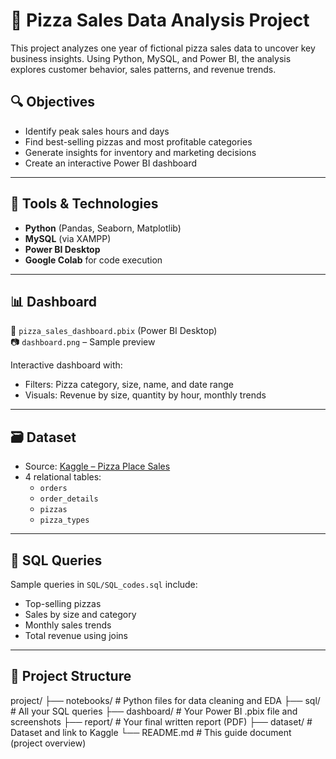 # 🍕 Pizza Sales Data Analysis Project

This project analyzes one year of fictional pizza sales data to uncover key business insights. Using Python, MySQL, and Power BI, the analysis explores customer behavior, sales patterns, and revenue trends.

## 🔍 Objectives
- Identify peak sales hours and days
- Find best-selling pizzas and most profitable categories
- Generate insights for inventory and marketing decisions
- Create an interactive Power BI dashboard

---

## 🧰 Tools & Technologies
- **Python** (Pandas, Seaborn, Matplotlib)
- **MySQL** (via XAMPP)
- **Power BI Desktop**
- **Google Colab** for code execution

---

## 📊 Dashboard

📁 `pizza_sales_dashboard.pbix` (Power BI Desktop)  
📷 `dashboard.png` – Sample preview

Interactive dashboard with:
- Filters: Pizza category, size, name, and date range
- Visuals: Revenue by size, quantity by hour, monthly trends

---

## 🗃️ Dataset

- Source: [Kaggle – Pizza Place Sales](https://www.kaggle.com/datasets/mysarahmadbhat/pizza-place-sales)
- 4 relational tables:
  - `orders`
  - `order_details`
  - `pizzas`
  - `pizza_types`



---

## 💾 SQL Queries

Sample queries in `SQL/SQL_codes.sql` include:
- Top-selling pizzas
- Sales by size and category
- Monthly sales trends
- Total revenue using joins

---

## 📁 Project Structure

project/
├── notebooks/                  # Python files for data cleaning and EDA
├── sql/                        # All your SQL queries
├── dashboard/                  # Your Power BI .pbix file and screenshots
├── report/                     # Your final written report (PDF)
├── dataset/                    # Dataset and link to Kaggle
└── README.md                   # This guide document (project overview)

